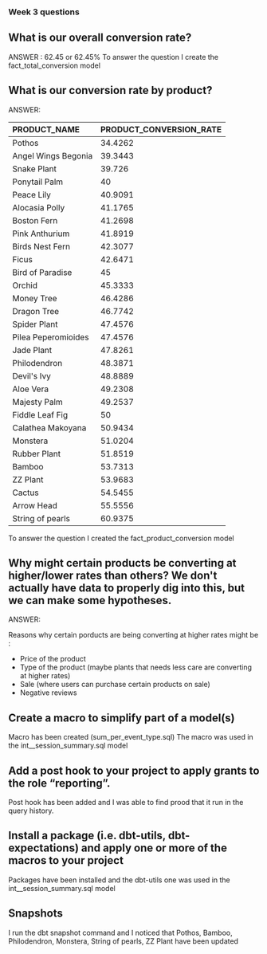 
### Week 3 questions

## What is our overall conversion rate?

ANSWER : 62.45 or 62.45% 
To answer the question I create the fact_total_conversion model 

## What is our conversion rate by product?


ANSWER: 

|PRODUCT_NAME|PRODUCT_CONVERSION_RATE|
|:----|:----|
|Pothos|34.4262|
|Angel Wings Begonia|39.3443|
|Snake Plant|39.726|
|Ponytail Palm|40|
|Peace Lily|40.9091|
|Alocasia Polly|41.1765|
|Boston Fern|41.2698|
|Pink Anthurium|41.8919|
|Birds Nest Fern|42.3077|
|Ficus|42.6471|
|Bird of Paradise|45|
|Orchid|45.3333|
|Money Tree|46.4286|
|Dragon Tree|46.7742|
|Spider Plant|47.4576|
|Pilea Peperomioides|47.4576|
|Jade Plant|47.8261|
|Philodendron|48.3871|
|Devil's Ivy|48.8889|
|Aloe Vera|49.2308|
|Majesty Palm|49.2537|
|Fiddle Leaf Fig|50|
|Calathea Makoyana|50.9434|
|Monstera|51.0204|
|Rubber Plant|51.8519|
|Bamboo|53.7313|
|ZZ Plant|53.9683|
|Cactus|54.5455|
|Arrow Head|55.5556|
|String of pearls|60.9375|


To answer the question I created the fact_product_conversion model 


## Why might certain products be converting at higher/lower rates than others? We don't actually have data to properly dig into this, but we can make some hypotheses.

ANSWER: 

Reasons why certain porducts are being converting at higher rates might be : 
- Price of the product 
- Type of the product (maybe plants that needs less care are converting at higher rates)
- Sale (where users can purchase certain products on sale)
- Negative reviews 

##  Create a macro to simplify part of a model(s)

Macro has been created (sum_per_event_type.sql) 
The macro was used in the int__session_summary.sql model 

## Add a post hook to your project to apply grants to the role “reporting”. 

Post hook has been added and I was able to find prood that it run in the query history.

## Install a package (i.e. dbt-utils, dbt-expectations) and apply one or more of the macros to your project

Packages have been installed and the dbt-utils one was used in the int__session_summary.sql model


## Snapshots

I run the dbt snapshot command and I noticed that Pothos, Bamboo, Philodendron, Monstera, String of pearls, ZZ Plant have been updated

